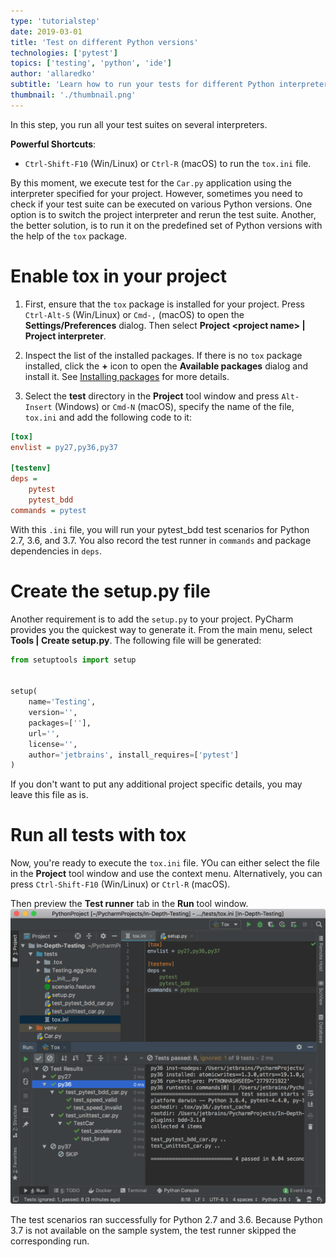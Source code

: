 ```yaml
---
type: 'tutorialstep'
date: 2019-03-01
title: 'Test on different Python versions'
technologies: ['pytest']
topics: ['testing', 'python', 'ide']
author: 'allaredko'
subtitle: 'Learn how to run your tests for different Python interpreters using the tox package'
thumbnail: './thumbnail.png'
---
```


In this step, you run all your test suites on several interpreters.

**Powerful Shortcuts**: 
-  `Ctrl-Shift-F10` (Win/Linux) or `Ctrl-R` (macOS) to run the `tox.ini` file.

By this moment, we execute test for the `Car.py` application using the interpreter
specified for your project. However, sometimes you need to check if your test 
suite can be executed on various Python versions. One option is to switch the project 
interpreter and rerun the test suite. Another, the better solution, is to 
run it on the predefined set of Python versions with the help of the `tox` package.

# Enable tox in your project

1. First, ensure that the `tox` package is installed for your project. Press `Ctrl-Alt-S` (Win/Linux) or `Cmd-,` (macOS) to open the **Settings/Preferences** dialog. Then select 
**Project &lt;project name&gt; | Project interpreter**.

2. Inspect the list of the installed packages. If there is no `tox` package installed, 
click the **+** icon to open the **Available packages** dialog and 
install it. See <a href="" target="_blank">Installing packages</a> for more details.

3. Select the **test** directory in the **Project** tool window and press `Alt-Insert` 
(Windows) or `Cmd-N` (macOS), specify the name of the file, `tox.ini` and add the following
code to it:

```ini
[tox]
envlist = py27,py36,py37

[testenv]
deps =
    pytest
    pytest_bdd
commands = pytest
```

With this `.ini` file, you will run your pytest_bdd test scenarios for Python 2.7, 3.6, and 3.7.
You also record the test runner in `commands` and package dependencies in `deps`.

# Create the setup.py file

Another requirement is to add the `setup.py` to your project. 
PyCharm provides you the quickest way to generate it. 
From the main menu, select **Tools | Create setup.py**.
The following file will be generated:

```python
from setuptools import setup


setup(
    name='Testing',
    version='',
    packages=[''],
    url='',
    license='',
    author='jetbrains', install_requires=['pytest']
)
```

If you don't want to put any additional project specific details, you may leave this
file as is.

# Run all tests with tox

Now, you're ready to execute the `tox.ini` file. 
YOu can either select the file in the **Project** tool window and use the context menu.
Alternatively, you can press `Ctrl-Shift-F10` (Win/Linux) or `Ctrl-R` (macOS).

Then preview the **Test runner** tab in the **Run** tool window.
 ![Running all tests for py27, py36, and py37](screenshots/test_tox_run.png)

The test scenarios ran successfully for Python 2.7 and 3.6. Because Python 3.7 is
not available on the sample system, the test runner skipped the corresponding run.

